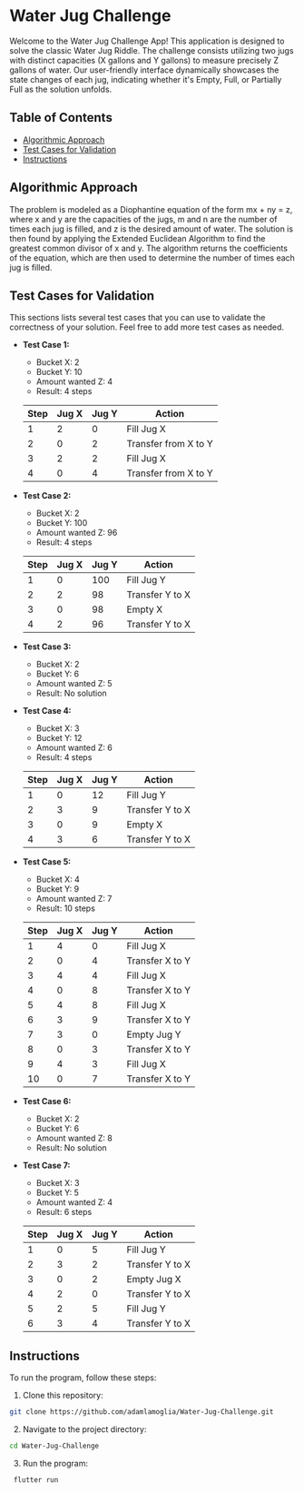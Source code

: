 # Water Jug Challenge

Welcome to the Water Jug Challenge App! This application is designed to solve the classic Water Jug Riddle. The challenge consists utilizing two jugs with distinct capacities (X gallons and Y gallons) to measure precisely Z gallons of water. Our user-friendly interface dynamically showcases the state changes of each jug, indicating whether it's Empty, Full, or Partially Full as the solution unfolds.

## Table of Contents

- [Algorithmic Approach](#algorithmic-approach)
- [Test Cases for Validation](#test-cases-for-validation)
- [Instructions](#instructions)

## Algorithmic Approach

The problem is modeled as a Diophantine equation of the form mx + ny = z, where x and y are the capacities of the jugs, m and n are the number of times each jug is filled, and z is the desired amount of water. The solution is then found by applying the Extended Euclidean Algorithm to find the greatest common divisor of x and y. The algorithm returns the coefficients of the equation, which are then used to determine the number of times each jug is filled.

## Test Cases for Validation

This sections lists several test cases that you can use to validate the correctness of your solution. Feel free to add more test cases as needed.

- **Test Case 1:**

    - Bucket X: 2
    - Bucket Y: 10
    - Amount wanted Z: 4
    - Result: 4 steps
    
    
    | Step | Jug X | Jug Y | Action                   |
    |------|-------|-------|--------------------------|
    | 1    | 2     | 0     | Fill Jug X               |
    | 2    | 0     | 2     | Transfer from X to Y     |
    | 3    | 2     | 2     | Fill Jug X               |
    | 4    | 0     | 4     | Transfer from X to Y     |

- **Test Case 2:**

    - Bucket X: 2
    - Bucket Y: 100
    - Amount wanted Z: 96
    - Result: 4 steps

    | Step | Jug X | Jug Y | Action                   |
    |------|-------|-------|--------------------------|
    | 1    | 0     | 100   | Fill Jug Y               |
    | 2    | 2     | 98    | Transfer Y to X          |
    | 3    | 0     | 98    | Empty X                  |
    | 4    | 2     | 96    | Transfer Y to X          |

- **Test Case 3:**

    - Bucket X: 2
    - Bucket Y: 6
    - Amount wanted Z: 5
    - Result: No solution

- **Test Case 4:**

    - Bucket X: 3
    - Bucket Y: 12
    - Amount wanted Z: 6
    - Result: 4 steps

    | Step | Jug X | Jug Y | Action         |
    |------|-------|-------|----------------|
    | 1    | 0     | 12    | Fill Jug Y     |
    | 2    | 3     | 9     | Transfer Y to X|
    | 3    | 0     | 9     | Empty X        |
    | 4    | 3     | 6     | Transfer Y to X|

- **Test Case 5:**

    - Bucket X: 4
    - Bucket Y: 9
    - Amount wanted Z: 7
    - Result: 10 steps

    | Step | Jug X | Jug Y | Action         |
    |------|-------|-------|----------------|
    | 1    | 4     | 0     | Fill Jug X     |
    | 2    | 0     | 4     | Transfer X to Y|
    | 3    | 4     | 4     | Fill Jug X     |
    | 4    | 0     | 8     | Transfer X to Y|
    | 5    | 4     | 8     | Fill Jug X     |
    | 6    | 3     | 9     | Transfer X to Y|
    | 7    | 3     | 0     | Empty Jug Y    |
    | 8    | 0     | 3     | Transfer X to Y|
    | 9    | 4     | 3     | Fill Jug X     |
    | 10   | 0     | 7     | Transfer X to Y|

- **Test Case 6:**

    - Bucket X: 2
    - Bucket Y: 6
    - Amount wanted Z: 8
    - Result: No solution

- **Test Case 7:**

    - Bucket X: 3
    - Bucket Y: 5
    - Amount wanted Z: 4
    - Result: 6 steps

    | Step | Jug X | Jug Y | Action         |
    |------|-------|-------|----------------|
    | 1    | 0     | 5     | Fill Jug Y     |
    | 2    | 3     | 2     | Transfer Y to X|
    | 3    | 0     | 2     | Empty Jug X    |
    | 4    | 2     | 0     | Transfer Y to X|
    | 5    | 2     | 5     | Fill Jug Y     |
    | 6    | 3     | 4     | Transfer Y to X|

## Instructions

To run the program, follow these steps:

1. Clone this repository:

```bash
git clone https://github.com/adamlamoglia/Water-Jug-Challenge.git
```

2. Navigate to the project directory:

```bash
cd Water-Jug-Challenge
```
3. Run the program:

```bash
 flutter run
